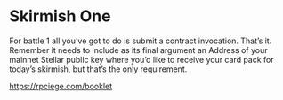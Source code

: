 # Skirmish One

For battle 1 all you’ve got to do is submit a contract invocation. That’s it. Remember it needs to
include as its final argument an Address of your mainnet Stellar public key where you’d like to
receive your card pack for today’s skirmish, but that’s the only requirement.

https://rpciege.com/booklet

